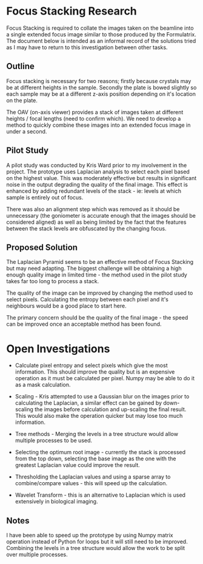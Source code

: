 # Focus Stacking Research

Focus Stacking is required to collate the images taken on the beamline into a single extended focus image similar to those produced by the Formulatrix.  The document below is intended as an informal record of the solutions tried as I may have to return to this investigation between other tasks.

## Outline

Focus stacking is necessary for two reasons; firstly because crystals may be at different heights in the sample.  Secondly the plate is bowed slightly so each sample may be at a different z-axis position depending on it's location on the plate.

The OAV (on-axis viewer) provides a stack of images taken at different heights / focal lengths (need to confirm which).  We need to develop a method to quickly combine these images into an extended focus image in under a second.

## Pilot Study

A pilot study was conducted by Kris Ward prior to my involvement in the project.  The prototype uses Laplacian analysis to select each pixel based on the highest value.  This was moderately effective but results in significant noise in the output degrading the quality of the final image.  This effect is enhanced by adding redundant levels of the stack - ie: levels at which sample is entirely out of focus.

There was also an alignment step which was removed as it should be unnecessary (the goniometer is accurate enough that the images should be considered aligned) as well as being limited by the fact that the features between the stack levels are obfuscated by the changing focus.

## Proposed Solution

The Laplacian Pyramid seems to be an effective method of Focus Stacking but may need adapting.  The biggest challenge will be obtaining a high enough quality image in limited time - the method used in the pilot study takes far too long to process a stack.

The quality of the image can be improved by changing the method used to select pixels.  Calculating the entropy between each pixel and it's neighbours would be a good place to start here.

The primary concern should be the quality of the final image - the speed can be improved once an acceptable method has been found.

# Open Investigations

* Calculate pixel entropy and select pixels which give the most information.  This should improve the quality but is an expensive operation as it must be calculated per pixel. Numpy may be able to do it as a mask calculation.

* Scaling - Kris attempted to use a Gaussian blur on the images prior to calculating the Laplacian, a similar effect can be gained by down-scaling the images before calculation and up-scaling the final result.  This would also make the operation quicker but may lose too much information.

* Tree methods - Merging the levels in a tree structure would allow multiple processes to be used.

* Selecting the optimum root image - currently the stack is processed from the top down, selecting the base image as the one with the greatest Laplacian value could improve the result. 

* Thresholding the Laplacian values and using a sparse array to combine/compare values - this will speed up the calculation.

* Wavelet Transform - this is an alternative to Laplacian which is used extensively in biological imaging.

## Notes

I have been able to speed up the prototype by using Numpy matrix operation instead of Python for loops but it will still need to be improved.  Combining the levels in a tree structure would allow the work to be split over multiple processes.